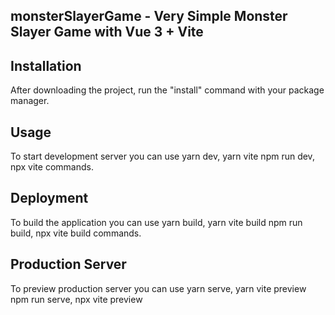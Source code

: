 ## monsterSlayerGame - Very Simple Monster Slayer Game with Vue 3 + Vite 

## Installation

After downloading the project, run the "install" command with your package manager.
 
## Usage

To start development server you can use 
yarn dev, yarn vite
npm run dev, npx vite commands.

## Deployment 

To build the application  you can use
yarn build, yarn vite build
npm run build, npx vite build commands.

## Production Server

To preview production server you can use
yarn serve, yarn vite preview
npm run serve, npx vite preview
